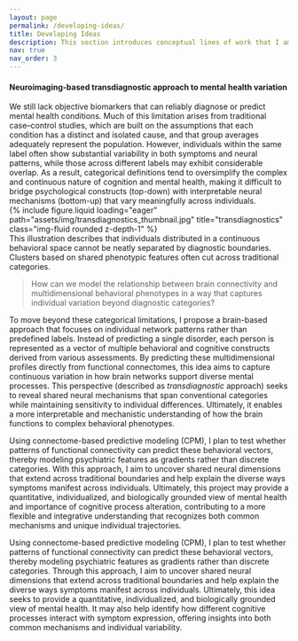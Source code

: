```yaml
---
layout: page
permalink: /developing-ideas/
title: Developing Ideas
description: This section introduces conceptual lines of work that I am currently developing. These concepts originate from me and may include ongoing discussions with my current PI.
nav: true
nav_order: 3
---
```


<h4 style="font-weight:700;">Neuroimaging-based transdiagnostic approach to mental health variation</h4>
We still lack objective biomarkers that can reliably diagnose or predict mental health conditions. Much of this limitation arises from traditional case–control studies, which are built on the assumptions that each condition has a distinct and isolated cause, and that group averages adequately represent the population. However, individuals within the same label often show substantial variability in both symptoms and neural patterns, while those across different labels may exhibit considerable overlap. As a result, categorical definitions tend to oversimplify the complex and continuous nature of cognition and mental health, making it difficult to bridge psychological constructs (top-down) with interpretable neural mechanisms (bottom-up) that vary meaningfully across individuals.

<div class="row">
    <div class="col-sm mt-3 mt-md-0">
        {% include figure.liquid loading="eager" path="assets/img/transdiagnostics_thumbnail.jpg" title="transdiagnostics" class="img-fluid rounded z-depth-1" %}
    </div>
</div>
<div class="caption">
    This illustration describes that individuals distributed in a continuous behavioral space cannot be neatly separated by diagnostic boundaries. Clusters based on shared phenotypic features often cut across traditional categories.
</div>

> How can we model the relationship between brain connectivity and multidimensional behavioral phenotypes in a way that captures individual variation beyond diagnostic categories?

To move beyond these categorical limitations, I propose a brain-based approach that focuses on individual network patterns rather than predefined labels. Instead of predicting a single disorder, each person is represented as a vector of multiple behavioral and cognitive constructs derived from various assessments. By predicting these multidimensional profiles directly from functional connectomes, this idea aims to capture continuous variation in how brain networks support diverse mental processes. This perspective (described as <em>transdiagnostic</em> approach) seeks to reveal shared neural mechanisms that span conventional categories while maintaining sensitivity to individual differences. Ultimately, it enables a more interpretable and mechanistic understanding of how the brain functions to complex behavioral phenotypes.

Using connectome-based predictive modeling (CPM), I plan to test whether patterns of functional connectivity can predict these behavioral vectors, thereby modeling psychiatric features as gradients rather than discrete categories. With this approach, I aim to uncover shared neural dimensions that extend across traditional boundaries and help explain the diverse ways symptoms manifest across individuals. Ultimately, this project may provide a quantitative, individualized, and biologically grounded view of mental health and importance of cognitive process alteration, contributing to a more flexible and integrative understanding that recognizes both common mechanisms and unique individual trajectories.

Using connectome-based predictive modeling (CPM), I plan to test whether patterns of functional connectivity can predict these behavioral vectors, thereby modeling psychiatric features as gradients rather than discrete categories. Through this approach, I aim to uncover shared neural dimensions that extend across traditional boundaries and help explain the diverse ways symptoms manifest across individuals. Ultimately, this idea seeks to provide a quantitative, individualized, and biologically grounded view of mental health. It may also help identify how different cognitive processes interact with symptom expression, offering insights into both common mechanisms and individual variability.
